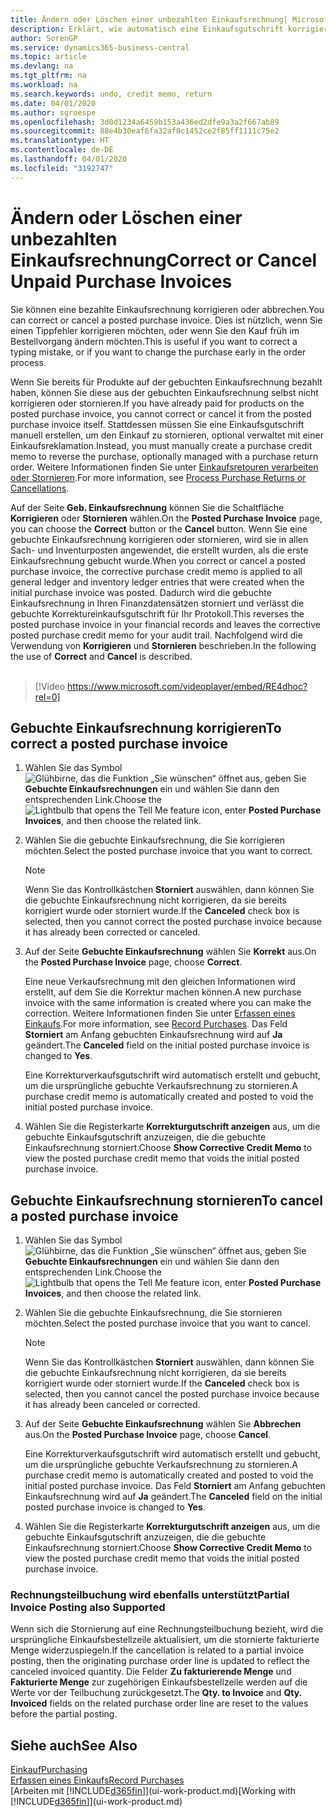 ```yaml
---
title: Ändern oder Löschen einer unbezahlten Einkaufsrechnung| Microsoft Docs
description: Erklärt, wie automatisch eine Einkaufsgutschrift korrigiert, abgebrochen oder rückgängig gemacht wird und eine gebuchte Einkaufsrechnung erstellt wird.
author: SorenGP
ms.service: dynamics365-business-central
ms.topic: article
ms.devlang: na
ms.tgt_pltfrm: na
ms.workload: na
ms.search.keywords: undo, credit memo, return
ms.date: 04/01/2020
ms.author: sgroespe
ms.openlocfilehash: 3d0d1234a6459b153a436ed2dfe9a3a2f667ab89
ms.sourcegitcommit: 88e4b30eaf6fa32af0c1452ce2f85ff1111c75e2
ms.translationtype: HT
ms.contentlocale: de-DE
ms.lasthandoff: 04/01/2020
ms.locfileid: "3192747"
---
```

# <a name="correct-or-cancel-unpaid-purchase-invoices"></a><span data-ttu-id="a368b-103">Ändern oder Löschen einer unbezahlten Einkaufsrechnung</span><span class="sxs-lookup"><span data-stu-id="a368b-103">Correct or Cancel Unpaid Purchase Invoices</span></span>
<span data-ttu-id="a368b-104">Sie können eine bezahlte Einkaufsrechnung korrigieren oder abbrechen.</span><span class="sxs-lookup"><span data-stu-id="a368b-104">You can correct or cancel a posted purchase invoice.</span></span> <span data-ttu-id="a368b-105">Dies ist nützlich, wenn Sie einen Tippfehler korrigieren möchten, oder wenn Sie den Kauf früh im Bestellvorgang ändern möchten.</span><span class="sxs-lookup"><span data-stu-id="a368b-105">This is useful if you want to correct a typing mistake, or if you want to change the purchase early in the order process.</span></span>

<span data-ttu-id="a368b-106">Wenn Sie bereits für Produkte auf der gebuchten Einkaufsrechnung bezahlt haben, können Sie diese aus der gebuchten Einkaufsrechnung selbst nicht korrigieren oder stornieren.</span><span class="sxs-lookup"><span data-stu-id="a368b-106">If you have already paid for products on the posted purchase invoice, you cannot correct or cancel it from the posted purchase invoice itself.</span></span> <span data-ttu-id="a368b-107">Stattdessen müssen Sie eine Einkaufsgutschrift manuell erstellen, um den Einkauf zu stornieren, optional verwaltet mit einer Einkaufsreklamation.</span><span class="sxs-lookup"><span data-stu-id="a368b-107">Instead, you must manually create a purchase credit memo to reverse the purchase, optionally managed with a purchase return order.</span></span> <span data-ttu-id="a368b-108">Weitere Informationen finden Sie unter [Einkaufsretouren verarbeiten oder Stornieren](purchasing-how-process-purchase-returns-cancellations.md).</span><span class="sxs-lookup"><span data-stu-id="a368b-108">For more information, see [Process Purchase Returns or Cancellations](purchasing-how-process-purchase-returns-cancellations.md).</span></span>

<span data-ttu-id="a368b-109">Auf der Seite **Geb. Einkaufsrechnung** können Sie die Schaltfläche **Korrigieren** oder **Stornieren** wählen.</span><span class="sxs-lookup"><span data-stu-id="a368b-109">On the **Posted Purchase Invoice** page, you can choose the **Correct** button or the **Cancel** button.</span></span> <span data-ttu-id="a368b-110">Wenn Sie eine gebuchte Einkaufsrechnung korrigieren oder stornieren, wird sie in allen Sach- und Inventurposten angewendet, die erstellt wurden, als die erste Einkaufsrechnung gebucht wurde.</span><span class="sxs-lookup"><span data-stu-id="a368b-110">When you correct or cancel a posted purchase invoice, the corrective purchase credit memo is applied to all general ledger and inventory ledger entries that were created when the initial purchase invoice was posted.</span></span> <span data-ttu-id="a368b-111">Dadurch wird die gebuchte Einkaufsrechnung in Ihren Finanzdatensätzen storniert und verlässt die gebuchte Korrektureinkaufsgutschrift für Ihr Protokoll.</span><span class="sxs-lookup"><span data-stu-id="a368b-111">This reverses the posted purchase invoice in your financial records and leaves the corrective posted purchase credit memo for your audit trail.</span></span> <span data-ttu-id="a368b-112">Nachfolgend wird die Verwendung von **Korrigieren** und **Stornieren** beschrieben.</span><span class="sxs-lookup"><span data-stu-id="a368b-112">In the following the use of **Correct** and **Cancel** is described.</span></span>
<br><br>
> [!Video https://www.microsoft.com/videoplayer/embed/RE4dhoc?rel=0]

## <a name="to-correct-a-posted-purchase-invoice"></a><span data-ttu-id="a368b-113">Gebuchte Einkaufsrechnung korrigieren</span><span class="sxs-lookup"><span data-stu-id="a368b-113">To correct a posted purchase invoice</span></span>
1. <span data-ttu-id="a368b-114">Wählen Sie das Symbol ![Glühbirne, das die Funktion „Sie wünschen“ öffnet](media/ui-search/search_small.png "Was möchten Sie tun?") aus, geben Sie **Gebuchte Einkaufsrechnungen** ein und wählen Sie dann den entsprechenden Link.</span><span class="sxs-lookup"><span data-stu-id="a368b-114">Choose the ![Lightbulb that opens the Tell Me feature](media/ui-search/search_small.png "Tell me what you want to do") icon, enter **Posted Purchase Invoices**, and then choose the related link.</span></span>  
2. <span data-ttu-id="a368b-115">Wählen Sie die gebuchte Einkaufsrechnung, die Sie korrigieren möchten.</span><span class="sxs-lookup"><span data-stu-id="a368b-115">Select the posted purchase invoice that you want to correct.</span></span>  

    > [!NOTE]  
    >   <span data-ttu-id="a368b-116">Wenn Sie das Kontrollkästchen **Storniert** auswählen, dann können Sie die gebuchte Einkaufsrechnung nicht korrigieren, da sie bereits korrigiert wurde oder storniert wurde.</span><span class="sxs-lookup"><span data-stu-id="a368b-116">If the **Canceled** check box is selected, then you cannot correct the posted purchase invoice because it has already been corrected or canceled.</span></span>
3. <span data-ttu-id="a368b-117">Auf der Seite **Gebuchte Einkaufsrechnung** wählen Sie **Korrekt** aus.</span><span class="sxs-lookup"><span data-stu-id="a368b-117">On the **Posted Purchase Invoice** page, choose **Correct**.</span></span>

    <span data-ttu-id="a368b-118">Eine neue Verkaufsrechnung mit den gleichen Informationen wird erstellt, auf dem Sie die Korrektur machen können.</span><span class="sxs-lookup"><span data-stu-id="a368b-118">A new purchase invoice with the same information is created where you can make the correction.</span></span> <span data-ttu-id="a368b-119">Weitere Informationen finden Sie unter [Erfassen eines Einkaufs](purchasing-how-record-purchases.md).</span><span class="sxs-lookup"><span data-stu-id="a368b-119">For more information, see [Record Purchases](purchasing-how-record-purchases.md).</span></span> <span data-ttu-id="a368b-120">Das Feld **Storniert** am Anfang gebuchten Einkaufsrechnung wird auf **Ja** geändert.</span><span class="sxs-lookup"><span data-stu-id="a368b-120">The **Canceled** field on the initial posted purchase invoice is changed to **Yes**.</span></span>

    <span data-ttu-id="a368b-121">Eine Korrekturverkaufsgutschrift wird automatisch erstellt und gebucht, um die ursprüngliche gebuchte Verkaufsrechnung zu stornieren.</span><span class="sxs-lookup"><span data-stu-id="a368b-121">A purchase credit memo is automatically created and posted to void the initial posted purchase invoice.</span></span>
4. <span data-ttu-id="a368b-122">Wählen Sie die Registerkarte **Korrekturgutschrift anzeigen** aus, um die gebuchte Einkaufsgutschrift anzuzeigen, die die gebuchte Einkaufsrechnung storniert.</span><span class="sxs-lookup"><span data-stu-id="a368b-122">Choose **Show Corrective Credit Memo** to view the posted purchase credit memo that voids the initial posted purchase invoice.</span></span>

## <a name="to-cancel-a-posted-purchase-invoice"></a><span data-ttu-id="a368b-123">Gebuchte Einkaufsrechnung stornieren</span><span class="sxs-lookup"><span data-stu-id="a368b-123">To cancel a posted purchase invoice</span></span>
1. <span data-ttu-id="a368b-124">Wählen Sie das Symbol ![Glühbirne, das die Funktion „Sie wünschen“ öffnet](media/ui-search/search_small.png "Was möchten Sie tun?") aus, geben Sie **Gebuchte Einkaufsrechnungen** ein und wählen Sie dann den entsprechenden Link.</span><span class="sxs-lookup"><span data-stu-id="a368b-124">Choose the ![Lightbulb that opens the Tell Me feature](media/ui-search/search_small.png "Tell me what you want to do") icon, enter **Posted Purchase Invoices**, and then choose the related link.</span></span>  
2. <span data-ttu-id="a368b-125">Wählen Sie die gebuchte Einkaufsrechnung, die Sie stornieren möchten.</span><span class="sxs-lookup"><span data-stu-id="a368b-125">Select the posted purchase invoice that you want to cancel.</span></span>

    > [!NOTE]  
    >   <span data-ttu-id="a368b-126">Wenn Sie das Kontrollkästchen **Storniert** auswählen, dann können Sie die gebuchte Einkaufsrechnung nicht korrigieren, da sie bereits korrigiert wurde oder storniert wurde.</span><span class="sxs-lookup"><span data-stu-id="a368b-126">If the **Canceled** check box is selected, then you cannot cancel the posted purchase invoice because it has already been canceled or corrected.</span></span>
3. <span data-ttu-id="a368b-127">Auf der Seite **Gebuchte Einkaufsrechnung** wählen Sie **Abbrechen** aus.</span><span class="sxs-lookup"><span data-stu-id="a368b-127">On the **Posted Purchase Invoice** page, choose **Cancel**.</span></span>

    <span data-ttu-id="a368b-128">Eine Korrekturverkaufsgutschrift wird automatisch erstellt und gebucht, um die ursprüngliche gebuchte Verkaufsrechnung zu stornieren.</span><span class="sxs-lookup"><span data-stu-id="a368b-128">A purchase credit memo is automatically created and posted to void the initial posted purchase invoice.</span></span> <span data-ttu-id="a368b-129">Das Feld **Storniert** am Anfang gebuchten Einkaufsrechnung wird auf **Ja** geändert.</span><span class="sxs-lookup"><span data-stu-id="a368b-129">The **Canceled** field on the initial posted purchase invoice is changed to **Yes**.</span></span>
4. <span data-ttu-id="a368b-130">Wählen Sie die Registerkarte **Korrekturgutschrift anzeigen** aus, um die gebuchte Einkaufsgutschrift anzuzeigen, die die gebuchte Einkaufsrechnung storniert.</span><span class="sxs-lookup"><span data-stu-id="a368b-130">Choose **Show Corrective Credit Memo** to view the posted purchase credit memo that voids the initial posted purchase invoice.</span></span>

### <a name="partial-invoice-posting-also-supported"></a><span data-ttu-id="a368b-131">Rechnungsteilbuchung wird ebenfalls unterstützt</span><span class="sxs-lookup"><span data-stu-id="a368b-131">Partial Invoice Posting also Supported</span></span>
<span data-ttu-id="a368b-132">Wenn sich die Stornierung auf eine Rechnungsteilbuchung bezieht, wird die ursprüngliche Einkaufsbestellzeile aktualisiert, um die stornierte fakturierte Menge widerzuspiegeln.</span><span class="sxs-lookup"><span data-stu-id="a368b-132">If the cancellation is related to a partial invoice posting, then the originating purchase order line is updated to reflect the canceled invoiced quantity.</span></span> <span data-ttu-id="a368b-133">Die Felder **Zu fakturierende Menge** und **Fakturierte Menge** zur zugehörigen Einkaufsbestellzeile werden auf die Werte vor der Teilbuchung zurückgesetzt.</span><span class="sxs-lookup"><span data-stu-id="a368b-133">The **Qty. to Invoice** and **Qty. Invoiced** fields on the related purchase order line are reset to the values before the partial posting.</span></span>

## <a name="see-also"></a><span data-ttu-id="a368b-134">Siehe auch</span><span class="sxs-lookup"><span data-stu-id="a368b-134">See Also</span></span>
[<span data-ttu-id="a368b-135">Einkauf</span><span class="sxs-lookup"><span data-stu-id="a368b-135">Purchasing</span></span>](purchasing-manage-purchasing.md)  
[<span data-ttu-id="a368b-136">Erfassen eines Einkaufs</span><span class="sxs-lookup"><span data-stu-id="a368b-136">Record Purchases</span></span>](purchasing-how-record-purchases.md)  
<span data-ttu-id="a368b-137">[Arbeiten mit [!INCLUDE[d365fin](includes/d365fin_md.md)]](ui-work-product.md)</span><span class="sxs-lookup"><span data-stu-id="a368b-137">[Working with [!INCLUDE[d365fin](includes/d365fin_md.md)]](ui-work-product.md)</span></span>
